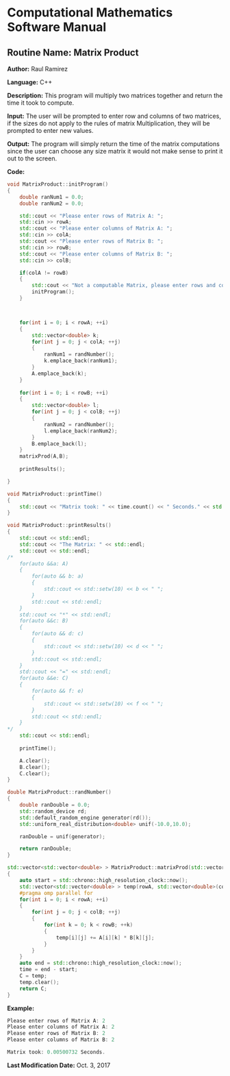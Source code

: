 # Computational Mathematics Software Manual

## **Routine Name:** Matrix Product

**Author:** Raul Ramirez

**Language:** C++

**Description:** This program will multiply two matrices together and return the time it took to compute. 

**Input:**  The user will be prompted to enter row and columns of two matrices, if the sizes do not apply to the
rules of matrix Multiplication, they will be prompted to enter new values. 

**Output:** The program will simply return the time of the matrix computations since the user can choose
any size matrix it would not make sense to print it out to the screen. 

**Code:**
```C++
void MatrixProduct::initProgram()
{
	double ranNum1 = 0.0;
	double ranNum2 = 0.0;

	std::cout << "Please enter rows of Matrix A: ";
	std::cin >> rowA;
	std::cout << "Please enter columns of Matrix A: ";
	std::cin >> colA;
	std::cout << "Please enter rows of Matrix B: ";
	std::cin >> rowB;
	std::cout << "Please enter columns of Matrix B: ";
	std::cin >> colB;

	if(colA != rowB)
	{
		std::cout << "Not a computable Matrix, please enter rows and columns again!" << std::endl;
		initProgram();
	}



	for(int i = 0; i < rowA; ++i)
	{
		std::vector<double> k;
		for(int j = 0; j < colA; ++j)
		{
			ranNum1 = randNumber();
			k.emplace_back(ranNum1);
		}
		A.emplace_back(k);
	}
	
	for(int i = 0; i < rowB; ++i)
	{
		std::vector<double> l;
		for(int j = 0; j < colB; ++j)
		{
			ranNum2 = randNumber();
			l.emplace_back(ranNum2);
		}
		B.emplace_back(l);
	}
	matrixProd(A,B);
			
	printResults();		

}

void MatrixProduct::printTime()
{
	std::cout << "Matrix took: " << time.count() << " Seconds." << std::endl;
}

void MatrixProduct::printResults()
{
	std::cout << std::endl;
	std::cout << "The Matrix: " << std::endl;
	std::cout << std::endl;
/*
	for(auto &&a: A)
	{
		for(auto && b: a)
		{
			std::cout << std::setw(10) << b << " ";
		}
		std::cout << std::endl;
	}
	std::cout << "*" << std::endl;
	for(auto &&c: B)
	{
		for(auto && d: c)
		{
			std::cout << std::setw(10) << d << " ";
		}
		std::cout << std::endl;
	}
	std::cout << "=" << std::endl;
	for(auto &&e: C)
	{
		for(auto && f: e)
		{
			std::cout << std::setw(10) << f << " ";
		}
		std::cout << std::endl;
	}
*/
	std::cout << std::endl;
	
	printTime();

	A.clear();
	B.clear();
	C.clear();
}

double MatrixProduct::randNumber()
{
	double ranDouble = 0.0;
	std::random_device rd;
	std::default_random_engine generator(rd());
	std::uniform_real_distribution<double> unif(-10.0,10.0);

	ranDouble = unif(generator);

	return ranDouble;
}

std::vector<std::vector<double> > MatrixProduct::matrixProd(std::vector<std::vector<double> > &A,std::vector<std::vector<double> > &B)
{
	auto start = std::chrono::high_resolution_clock::now();
	std::vector<std::vector<double> > temp(rowA, std::vector<double>(colB));
	#pragma omp parallel for
	for(int i = 0; i < rowA; ++i)
	{
		for(int j = 0; j < colB; ++j)
		{
			for(int k = 0; k < rowB; ++k)
			{
				temp[i][j] += A[i][k] * B[k][j];
			}
		}
	}
	auto end = std::chrono::high_resolution_clock::now();
	time = end - start;
	C = temp;
	temp.clear();	
	return C;
}
```

**Example:**
```C++
Please enter rows of Matrix A: 2
Please enter columns of Matrix A: 2
Please enter rows of Matrix B: 2
Please enter columns of Matrix B: 2

Matrix took: 0.00500732 Seconds. 
```

**Last Modification Date:** Oct. 3, 2017
